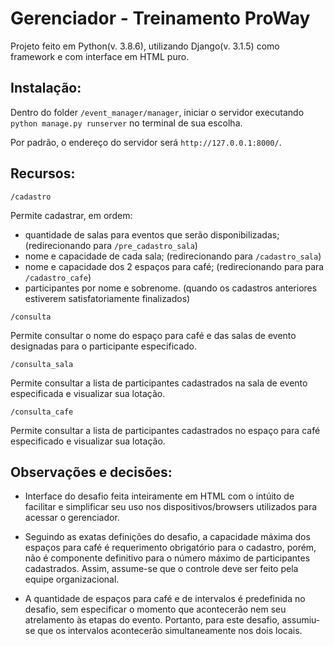 # Gerenciador - Treinamento ProWay

Projeto feito em Python(v. 3.8.6), utilizando Django(v. 3.1.5) como framework e com interface em HTML puro.

## Instalação:

Dentro do folder `/event_manager/manager`, iniciar o servidor executando `python manage.py runserver` no terminal de sua escolha.

Por padrão, o endereço do servidor será `http://127.0.0.1:8000/`.

## Recursos:

`/cadastro`

Permite cadastrar, em ordem:
- quantidade de salas para eventos que serão disponibilizadas; (redirecionando para `/pre_cadastro_sala`)
- nome e capacidade de cada sala; (redirecionando para `/cadastro_sala`)
- nome e capacidade dos 2 espaços para café; (redirecionando para para `/cadastro_cafe`)
- participantes por nome e sobrenome. (quando os cadastros anteriores estiverem satisfatoriamente finalizados)

`/consulta`

Permite consultar o nome do espaço para café e das salas de evento designadas para o participante especificado.

`/consulta_sala`

Permite consultar a lista de participantes cadastrados na sala de evento especificada e visualizar sua lotação.

`/consulta_cafe`

Permite consultar a lista de participantes cadastrados no espaço para café especificado e visualizar sua lotação.

## Observações e decisões:

- Interface do desafio feita inteiramente em HTML com o intúito de facilitar e simplificar seu uso nos dispositivos/browsers utilizados para acessar o gerenciador.

- Seguindo as exatas definições do desafio, a capacidade máxima dos espaços para café é requerimento obrigatório para o cadastro, porém, não é componente definitivo para o número máximo de participantes cadastrados. Assim, assume-se que o controle deve ser feito pela equipe organizacional.

- A quantidade de espaços para café e de intervalos é predefinida no desafio, sem especificar o momento que acontecerão nem seu atrelamento às etapas do evento.
Portanto, para este desafio, assumiu-se que os intervalos acontecerão simultaneamente nos dois locais.